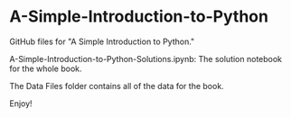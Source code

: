 # A-Simple-Introduction-to-Python

GitHub files for "A Simple Introduction to Python."

A-Simple-Introduction-to-Python-Solutions.ipynb: The solution notebook for the whole book.

The Data Files folder contains all of the data for the book.

Enjoy!
